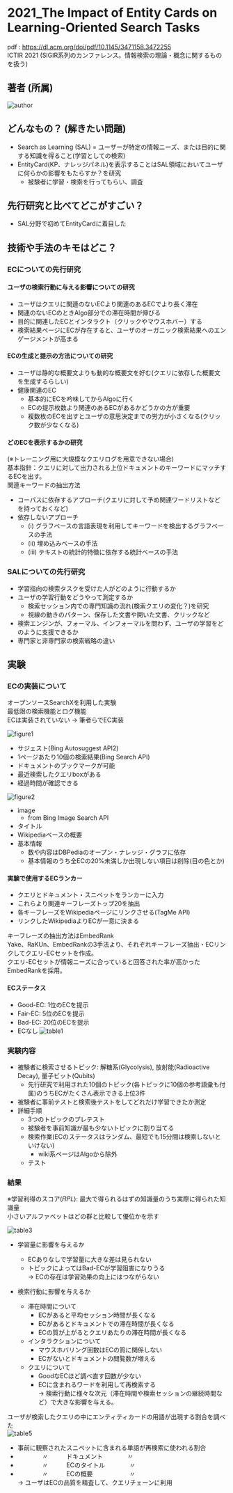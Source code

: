 # 2021_The Impact of Entity Cards on Learning-Oriented Search Tasks
pdf : https://dl.acm.org/doi/pdf/10.1145/3471158.3472255   
ICTIR 2021 (SIGIR系列のカンファレンス。情報検索の理論・概念に関するものを扱う)

## 著者 (所属)
![author](image/author.png)

## どんなもの？ (解きたい問題)
- Search as Learning (SAL) = ユーザーが特定の情報ニーズ、または目的に関する知識を得ること(学習としての検索)
- EntityCard(KP、ナレッジパネル)を表示することはSAL領域においてユーザに何らかの影響をもたらすか？を研究
    + 被験者に学習・検索を行ってもらい、調査

## 先行研究と比べてどこがすごい？
- SAL分野で初めてEntityCardに着目した

## 技術や手法のキモはどこ？
### ECについての先行研究
#### ユーザの検索行動に与える影響についての研究  
- ユーザはクエリに関連のないECより関連のあるECでより長く滞在
- 関連のないECのときAlgo部分での滞在時間が伸びる
- 目的に関連したECとインタラクト（クリックやマウスホバー）する
- 検索結果ページにECが存在すると、ユーザのオーガニック検索結果へのエンゲージメントが高まる

#### ECの生成と提示の方法についての研究  
- ユーザは静的な概要文よりも動的な概要文を好む(クエリに依存した概要文を生成するらしい)
- 健康関連のEC
    + 基本的にECを吟味してからAlgoに行く
    + ECの提示枚数より関連のあるECがあるかどうかの方が重要
    + 複数枚のECを出すとユーザの意思決定までの労力が小さくなる(クリック数が少なくなる)

#### どのECを表示するかの研究
(※トレーニング用に大規模なクエリログを用意できない場合)  
基本指針：クエリに対して出力される上位ドキュメントのキーワードにマッチするECを出す。  
関連キーワードの抽出方法
- コーパスに依存するアプローチ(クエリに対して予め関連ワードリストなどを持っておくなど)
- 依存しないアプローチ
    + (i) グラフベースの言語表現を利用してキーワードを検出するグラフベースの手法
    + (ii) 埋め込みベースの手法
    + (iii) テキストの統計的特徴に依存する統計ベースの手法


### SALについての先行研究
- 学習指向の検索タスクを受けた人がどのように行動するか
- ユーザの学習行動をどうやって測定するか
    + 検索セッション内での専門知識の流れ(検索クエリの変化？)を研究
    + 視線の動きのパターン、保存した文書や開いた文書、クリックなど
- 検索エンジンが、フォーマル、インフォーマルを問わず、ユーザの学習をどのように支援できるか
- 専門家と非専門家の検索戦略の違い

## 実験
### ECの実装について
オープンソースSearchXを利用した実験  
最低限の検索機能とログ機能  
ECは実装されていない -> 筆者らでEC実装  
    
![figure1](image/figure1.png)  
- サジェスト(Bing Autosuggest API2)
- 1ページあたり10個の検索結果(Bing Search API)
- ドキュメントのブックマークが可能
- 最近検索したクエリboxがある
- 経過時間が確認できる

![figure2](image/figure2.png) 
- image
    + from Bing Image Search API
- タイトル
- Wikipediaベースの概要
- 基本情報
    + 数や内容はDBPediaのオープン・ナレッジ・グラフに依存
    + 基本情報のうち全ECの20%未満しか出現しない項目は削除(目の色とか) 
    
#### 実験で使用するECランカー
- クエリとドキュメント・スニペットをランカーに入力
- これらより関連キーフレーズトップ20を抽出
- 各キーフレーズをWikipediaページにリンクさせる(TagMe API)
- リンクしたWikipediaよりECが一意に決まる

キーフレーズの抽出方法はEmbedRank  
Yake、RaKUn、EmbedRankの3手法より、それぞれキーフレーズ抽出・ECリンクしてクエリ-ECセットを作成。  
クエリ-ECセットが情報ニーズに合っていると回答された率が高かったEmbedRankを採用。

#### ECステータス  
- Good-EC: 1位のECを提示
- Fair-EC: 5位のECを提示
- Bad-EC: 20位のECを提示
- ECなし
![table1](image/table1.png)   

### 実験内容
- 被験者に検索させるトピック: 解糖系(Glycolysis), 放射能(Radioactive Decay), 量子ビット(Qubits)
    + 先行研究で利用された10個のトピック(各トピックに10個の参考語彙も付属)のうちECがたくさん表示できる上位3件
- 被験者に事前テストと検索後テストをしてどれだけ学習できたか測定
- 詳細手順
    + 3つのトピックのプレテスト
    + 被験者を事前知識が最も少ないトピックに割り当てる
    + 検索作業(ECのステータスはランダム、最短でも15分間は検索しないといけない)
        + wiki系ページはAlgoから除外
    + テスト

### 結果
※学習利得のスコア(𝑅𝑃𝐿): 最大で得られるはずの知識量のうち実際に得られた知識量  
小さいアルファベットはどの群と比較して優位かを示す

![table3](image/table3.png)  

- 学習量に影響を与えるか
    + ECありなしで学習量に大きな差は見られない
    + トピックによってはBad-ECが学習阻害になりうる  
-> ECの存在は学習効果の向上にはつながらない

- 検索行動に影響を与えるか
    + 滞在時間について
        * ECがあると平均セッション時間が長くなる
        * ECがあるとドキュメントでの滞在時間が長くなる
        * ECの質が上がるとクエリあたりの滞在時間が長くなる
    + インタラクションについて
        * マウスホバリング回数はECの質に関係しない
        * ECがないとドキュメントの閲覧数が増える
    + クエリについて
        * GoodなECほど調べ直す回数が少ない
        * ECに含まれるワードを利用して再検索する  
-> 検索行動に様々な次元（滞在時間や検索セッションの継続時間など）で大きな影響を与える。
        
ユーザが検索したクエリの中にエンティティカードの用語が出現する割合を調べた  
![table5](image/table5.png) 
- 事前に観察されたスニペットに含まれる単語が再検索に使われる割合
- 　　　　〃　　　ドキュメント　　　　〃
- 　　　　〃　　　ECのタイトル　　　　〃
- 　　　　〃　　　ECの概要　　　　　　〃  
->  ユーザはECの品質を精査して、クエリチェーンに利用


